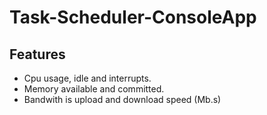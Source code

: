 # Task-Scheduler-ConsoleApp

## Features
- Cpu usage, idle and interrupts.
- Memory available and committed.
- Bandwith is upload and download speed (Mb.s)
